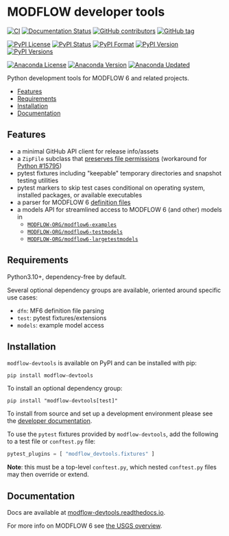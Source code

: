 # MODFLOW developer tools

[![CI](https://github.com/MODFLOW-ORG/modflow-devtools/actions/workflows/ci.yml/badge.svg)](https://github.com/MODFLOW-ORG/modflow-devtools/actions/workflows/ci.yml)
[![Documentation Status](https://readthedocs.org/projects/modflow-devtools/badge/?version=latest)](https://modflow-devtools.readthedocs.io/en/latest/?badge=latest)
[![GitHub contributors](https://img.shields.io/github/contributors/MODFLOW-ORG/modflow-devtools)](https://img.shields.io/github/contributors/MODFLOW-ORG/modflow-devtools)
[![GitHub tag](https://img.shields.io/github/tag/MODFLOW-ORG/modflow-devtools.svg)](https://github.com/MODFLOW-ORG/modflow-devtools/tags/latest)

[![PyPI License](https://img.shields.io/pypi/l/modflow-devtools)](https://pypi.python.org/pypi/modflow-devtools)
[![PyPI Status](https://img.shields.io/pypi/status/modflow-devtools.png)](https://pypi.python.org/pypi/modflow-devtools)
[![PyPI Format](https://img.shields.io/pypi/format/modflow-devtools)](https://pypi.python.org/pypi/modflow-devtools)
[![PyPI Version](https://img.shields.io/pypi/v/modflow-devtools.png)](https://pypi.python.org/pypi/modflow-devtools)
[![PyPI Versions](https://img.shields.io/pypi/pyversions/modflow-devtools.png)](https://pypi.python.org/pypi/modflow-devtools)

[![Anaconda License](https://anaconda.org/conda-forge/modflow-devtools/badges/license.svg)](https://anaconda.org/conda-forge/modflow-devtools/badges/license.svg)
[![Anaconda Version](https://anaconda.org/conda-forge/modflow-devtools/badges/version.svg)](https://anaconda.org/conda-forge/modflow-devtools)
[![Anaconda Updated](https://anaconda.org/conda-forge/modflow-devtools/badges/latest_release_date.svg)](https://anaconda.org/conda-forge/modflow-devtools)

<!-- START doctoc generated TOC please keep comment here to allow auto update -->
<!-- DON'T EDIT THIS SECTION, INSTEAD RE-RUN doctoc TO UPDATE -->

Python development tools for MODFLOW 6 and related projects.

- [Features](#features)
- [Requirements](#requirements)
- [Installation](#installation)
- [Documentation](#documentation)

<!-- END doctoc generated TOC please keep comment here to allow auto update -->

## Features

* a minimal GitHub API client for release info/assets
* a `ZipFile` subclass that [preserves file permissions](https://stackoverflow.com/questions/39296101/python-zipfile-removes-execute-permissions-from-binaries) (workaround for [Python #15795](https://bugs.python.org/issue15795))
* pytest fixtures including "keepable" temporary directories and snapshot testing utilities
* pytest markers to skip test cases conditional on operating system, installed packages, or available executables
* a parser for MODFLOW 6 [definition files](https://modflow6.readthedocs.io/en/stable/_dev/dfn.html)
* a models API for streamlined access to MODFLOW 6 (and other) models in
  - [`MODFLOW-ORG/modflow6-examples`](https://github.com/MODFLOW-ORG/modflow6-examples)
  - [`MODFLOW-ORG/modflow6-testmodels`](https://github.com/MODFLOW-ORG/modflow6-testmodels)
  - [`MODFLOW-ORG/modflow6-largetestmodels`](https://github.com/MODFLOW-ORG/modflow6-largetestmodels)

## Requirements

Python3.10+, dependency-free by default.

Several optional dependency groups are available, oriented around specific use cases:

- `dfn`: MF6 definition file parsing
- `test`: pytest fixtures/extensions
- `models`: example model access

## Installation

`modflow-devtools` is available on PyPI and can be installed with pip:

```shell
pip install modflow-devtools
```

To install an optional dependency group:

```shell
pip install "modflow-devtools[test]"
```

To install from source and set up a development environment please see the [developer documentation](DEVELOPER.md).

To use the `pytest` fixtures provided by `modflow-devtools`, add the following to a test file or `conftest.py` file:

```python
pytest_plugins = [ "modflow_devtools.fixtures" ]
```

**Note**: this must be a top-level `conftest.py`, which nested `conftest.py` files may then override or extend.

## Documentation

Docs are available at [modflow-devtools.readthedocs.io](https://modflow-devtools.readthedocs.io/en/latest/).

For more info on MODFLOW 6 see [the USGS overview](https://water.usgs.gov/ogw/modflow/).
